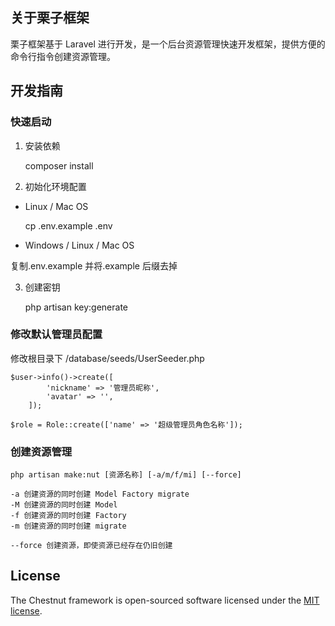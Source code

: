 ## 关于栗子框架

栗子框架基于 Laravel 进行开发，是一个后台资源管理快速开发框架，提供方便的命令行指令创建资源管理。

## 开发指南

### 快速启动

1. 安装依赖

    composer install

2. 初始化环境配置

-   Linux / Mac OS

    cp .env.example .env

-   Windows / Linux / Mac OS

复制.env.example 并将.example 后缀去掉

3. 创建密钥

    php artisan key:generate

### 修改默认管理员配置

修改根目录下 /database/seeds/UserSeeder.php

    $user->info()->create([
            'nickname' => '管理员昵称',
            'avatar' => '',
        ]);

    $role = Role::create(['name' => '超级管理员角色名称']);

### 创建资源管理

    php artisan make:nut [资源名称] [-a/m/f/mi] [--force]

    -a 创建资源的同时创建 Model Factory migrate
    -M 创建资源的同时创建 Model
    -f 创建资源的同时创建 Factory
    -m 创建资源的同时创建 migrate

    --force 创建资源，即使资源已经存在仍旧创建

## License

The Chestnut framework is open-sourced software licensed under the [MIT license](https://opensource.org/licenses/MIT).
